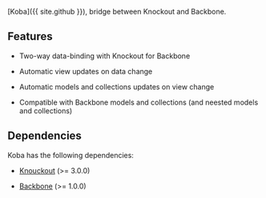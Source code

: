 [Koba]({{ site.github }}), bridge between Knockout and Backbone.

## Features

* Two-way data-binding with Knockout for Backbone

* Automatic view updates on data change

* Automatic models and collections updates on view change

* Compatible with Backbone models and collections (and neested models and collections)

## Dependencies

Koba has the following dependencies:

* [Knouckout](http://knockoutjs.com/) (>= 3.0.0)

* [Backbone](http://backbonejs.org/) (>= 1.0.0)